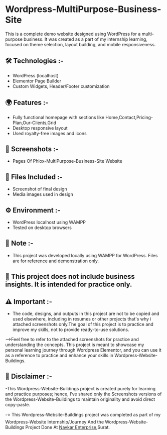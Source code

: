 # **Wordpress-MultiPurpose-Business-Site**

This is a complete demo website designed using WordPress for a multi-purpose business. It was created as a part of my internship learning, focused on theme selection, layout building, and mobile responsiveness.

## **🛠️ Technologies :-**
- WordPress (localhost)
- Elementor Page Builder
- Custom Widgets, Header/Footer customization

## **🌍 Features :-**
- Fully functional homepage with sections like Home,Contact,Pricing-Plan,Our-Clients,Grid 
- Desktop responsive layout
- Used royalty-free images and icons

## **📸 Screenshots :-**
- Pages Of Phlox-MultiPurpose-Business-Site Website

## **📁 Files Included :-**
- Screenshot of final design
- Media images used in design

## **⚙️ Environment :-**
- WordPress localhost using WAMPP
- Tested on desktop browsers

## **📌 Note :-**
- This project was developed locally using WAMPP for WordPress. Files are for reference and demonstration only.

## **📎 This project does not include business insights. It is intended for practice only.**

## **⚠️ Important :-**

- The code, designs, and outputs in this project are not to be copied and used elsewhere, including in resumes or other projects that's why i attached screenshots only.The goal of this project is to practice and improve my skills, not to provide ready-to-use solutions.

-->Feel free to refer to the attached screenshots for practice and understanding the concepts. This project is meant to showcase my personal learning journey through Wordpress Elementor, and you can use it as a reference to practice and enhance your skills in Wordpress-Website-Buildings.

## **📌 Disclaimer :-**

-This Wordpress-Website-Buildings project is created purely for learning and practice purposes; hence, I’ve shared only the Screenshots versions of the Wordpress-Website-Buildings to maintain originality and avoid direct copy-paste.

-⭐ This Wordpress-Website-Buildings project was completed as part of my Wordpress-Website Internship/Journey And the Wordpress-Website-Buildings Project Done At <a href="https://www.navkarenterprise.biz/">Navkar Enterprise</a>,Surat.
